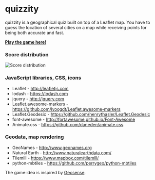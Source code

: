 # quizzity

quizzity is a geographical quiz built on top of a Leaflet map. You have to guess the location of several cities on a map while receiving points for being both accurate and fast.

[**Play the game here!**](http://david-peter.de/quizzity/)

### Score distribution
![Score distribution](https://raw.githubusercontent.com/sharkdp/quizzity/master/statistics/histogram.png)

### JavaScript libraries, CSS, icons
* Leaflet - http://leafletjs.com
* lodash - https://lodash.com
* jquery - http://jquery.com
* Leaflet.awesome-markers - https://github.com/lvoogdt/Leaflet.awesome-markers
* Leaflet.Geodesic - https://github.com/henrythasler/Leaflet.Geodesic
* font-awesome - http://fortawesome.github.io/Font-Awesome
* Animate.css - https://github.com/daneden/animate.css

### Geodata, map rendering
* GeoNames - http://www.geonames.org
* Natural Earth - http://www.naturalearthdata.com/
* Tilemill - https://www.mapbox.com/tilemill/
* python-mbtiles - https://github.com/perrygeo/python-mbtiles

The game idea is inspired by [Geosense](http://www.geosense.net/).
